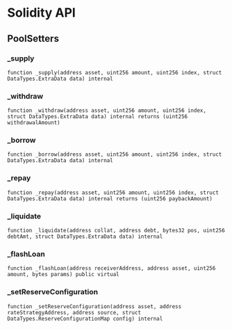 # Solidity API

## PoolSetters

### _supply

```solidity
function _supply(address asset, uint256 amount, uint256 index, struct DataTypes.ExtraData data) internal
```

### _withdraw

```solidity
function _withdraw(address asset, uint256 amount, uint256 index, struct DataTypes.ExtraData data) internal returns (uint256 withdrawalAmount)
```

### _borrow

```solidity
function _borrow(address asset, uint256 amount, uint256 index, struct DataTypes.ExtraData data) internal
```

### _repay

```solidity
function _repay(address asset, uint256 amount, uint256 index, struct DataTypes.ExtraData data) internal returns (uint256 paybackAmount)
```

### _liquidate

```solidity
function _liquidate(address collat, address debt, bytes32 pos, uint256 debtAmt, struct DataTypes.ExtraData data) internal
```

### _flashLoan

```solidity
function _flashLoan(address receiverAddress, address asset, uint256 amount, bytes params) public virtual
```

### _setReserveConfiguration

```solidity
function _setReserveConfiguration(address asset, address rateStrategyAddress, address source, struct DataTypes.ReserveConfigurationMap config) internal
```


